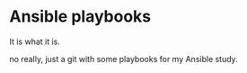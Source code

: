 <h1> Ansible playbooks </h1>

It is what it is.

no really, just a git with some playbooks for my Ansible study.
